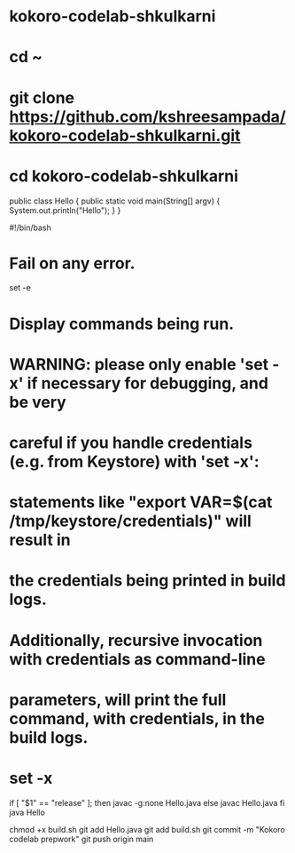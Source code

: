 # kokoro-codelab-shkulkarni
# cd ~
# git clone https://github.com/kshreesampada/kokoro-codelab-shkulkarni.git
# cd kokoro-codelab-shkulkarni


public class Hello {
  public static void main(String[] argv) {
    System.out.println("Hello");
  }
}



#!/bin/bash

# Fail on any error.
set -e

# Display commands being run.
# WARNING: please only enable 'set -x' if necessary for debugging, and be very
#  careful if you handle credentials (e.g. from Keystore) with 'set -x':
#  statements like "export VAR=$(cat /tmp/keystore/credentials)" will result in
#  the credentials being printed in build logs.
#  Additionally, recursive invocation with credentials as command-line
#  parameters, will print the full command, with credentials, in the build logs.
# set -x

if [ "$1" == "release" ]; then
  javac -g:none Hello.java
else
  javac Hello.java
fi
java Hello




chmod +x build.sh
git add Hello.java
git add build.sh
git commit -m "Kokoro codelab prepwork"
git push origin main



